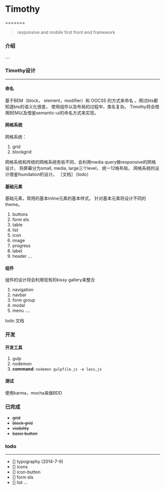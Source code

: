 # Timothy
=======
> responsive and  mobile first  front end framework


### 介绍 

 ....
 

### Timothy设计
---
#### 命名

基于BEM（block， element，modifier）和 OOCSS 的方式来命名 ，用过bts都知道bts的语义化很差， 使用组件以及布局的过程中，类名复杂。 Timothy将会借用BEM以及借鉴semantic-ui的命名方式来实现。 


#### 网格系统 
网格系统：

1. grid 
2. blockgrid


网格系统和传统的网格系统有些不同，会利用media query做responsive的网格设计， 将屏幕分为small, media, large三个level， 统一12格布局， 网格系统的设计借鉴foundation的设计。 ［文档］（todo）


#### 基础元素

基础元素，常用的基本inline元素的基本样式， 针对基本元素将设计不同的theme。 

1. buttons
2. form els
3. table
4. list
5. icon
6. image
7. progress
8. label
9. header
...

#### 组件

组件的设计将会利用现有的kissy gallery来整合 

1. navigation
2. navbar
3. form group
4. modal
5. menu
....

todo 文档

### 开发

#### 开发工具 
1. gulp
2. nodemon
3. **command**: `nodemon gulpfile.js -e less,js` 

#### 测试
使用karma，mocha来做BDD


### 已完成 

*  ~~grid~~ 
*  ~~block grid~~ 
*  ~~visibility~~  
*  ~~basic button~~


### todo
---
-  [] typography (2014-7-9) 
-  [] icons
-  [] icon-button
-  [] form els
-  [] list
...
 
 